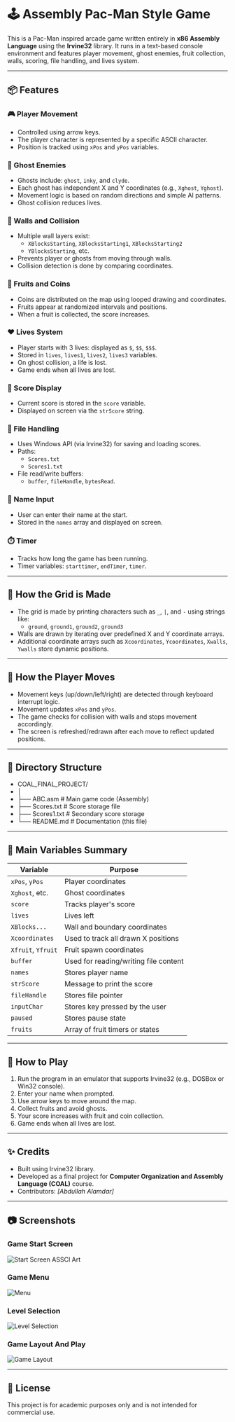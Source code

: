 # 🕹️ Assembly Pac-Man Style Game

This is a Pac-Man inspired arcade game written entirely in **x86 Assembly Language** using the **Irvine32** library. It runs in a text-based console environment and features player movement, ghost enemies, fruit collection, walls, scoring, file handling, and lives system.

---

## 📦 Features

### 🎮 Player Movement
- Controlled using arrow keys.
- The player character is represented by a specific ASCII character.
- Position is tracked using `xPos` and `yPos` variables.

### 👻 Ghost Enemies
- Ghosts include: `ghost`, `inky`, and `clyde`.
- Each ghost has independent X and Y coordinates (e.g., `Xghost`, `Yghost`).
- Movement logic is based on random directions and simple AI patterns.
- Ghost collision reduces lives.

### 🧱 Walls and Collision
- Multiple wall layers exist:
  - `XBlocksStarting`, `XBlocksStarting1`, `XBlocksStarting2`
  - `YBlocksStarting`, etc.
- Prevents player or ghosts from moving through walls.
- Collision detection is done by comparing coordinates.

### 🍒 Fruits and Coins
- Coins are distributed on the map using looped drawing and coordinates.
- Fruits appear at randomized intervals and positions.
- When a fruit is collected, the score increases.

### ❤️ Lives System
- Player starts with 3 lives: displayed as `$`, `$$`, `$$$`.
- Stored in `lives`, `lives1`, `lives2`, `lives3` variables.
- On ghost collision, a life is lost.
- Game ends when all lives are lost.

### 🧾 Score Display
- Current score is stored in the `score` variable.
- Displayed on screen via the `strScore` string.

### 📝 File Handling
- Uses Windows API (via Irvine32) for saving and loading scores.
- Paths:
  - `Scores.txt`
  - `Scores1.txt`
- File read/write buffers:
  - `buffer`, `fileHandle`, `bytesRead`.

### 🧑 Name Input
- User can enter their name at the start.
- Stored in the `names` array and displayed on screen.

### ⏱️ Timer
- Tracks how long the game has been running.
- Timer variables: `starttimer`, `endTimer`, `timer`.

---

## 🔧 How the Grid is Made

- The grid is made by printing characters such as `_`, `|`, and `-` using strings like:
  - `ground`, `ground1`, `ground2`, `ground3`
- Walls are drawn by iterating over predefined X and Y coordinate arrays.
- Additional coordinate arrays such as `Xcoordinates`, `Ycoordinates`, `Xwalls`, `Ywalls` store dynamic positions.

---

## 🚶 How the Player Moves

- Movement keys (up/down/left/right) are detected through keyboard interrupt logic.
- Movement updates `xPos` and `yPos`.
- The game checks for collision with walls and stops movement accordingly.
- The screen is refreshed/redrawn after each move to reflect updated positions.

---

## 📂 Directory Structure
- COAL_FINAL_PROJECT/
- │
- ├── ABC.asm # Main game code (Assembly)
- ├── Scores.txt # Score storage file
- ├── Scores1.txt # Secondary score storage
- └── README.md # Documentation (this file)



---

## 🧠 Main Variables Summary

| Variable          | Purpose                                           |
|------------------|---------------------------------------------------|
| `xPos`, `yPos`    | Player coordinates                                |
| `Xghost`, etc.    | Ghost coordinates                                 |
| `score`           | Tracks player's score                             |
| `lives`           | Lives left                                        |
| `XBlocks...`      | Wall and boundary coordinates                     |
| `Xcoordinates`    | Used to track all drawn X positions               |
| `Xfruit`, `Yfruit`| Fruit spawn coordinates                           |
| `buffer`          | Used for reading/writing file content             |
| `names`           | Stores player name                                |
| `strScore`        | Message to print the score                        |
| `fileHandle`      | Stores file pointer                               |
| `inputChar`       | Stores key pressed by the user                    |
| `paused`          | Stores pause state                                |
| `fruits`          | Array of fruit timers or states                   |

---

## 🏁 How to Play

1. Run the program in an emulator that supports Irvine32 (e.g., DOSBox or Win32 console).
2. Enter your name when prompted.
3. Use arrow keys to move around the map.
4. Collect fruits and avoid ghosts.
5. Your score increases with fruit and coin collection.
6. Game ends when all lives are lost.



---

## ✨ Credits

- Built using Irvine32 library.
- Developed as a final project for **Computer Organization and Assembly Language (COAL)** course.
- Contributors: *[Abdullah Alamdar]*

---

## 📷 Screenshots

###  Game Start Screen
![Start Screen ASSCI Art](Screenshot1.png)

###  Game Menu
![Menu](Screenshot2.png)

### Level Selection
![Level Selection](Screenshot3.png)

### Game Layout And Play
![Game Layout](Screenshot4.png)

---

## 📜 License

This project is for academic purposes only and is not intended for commercial use.



